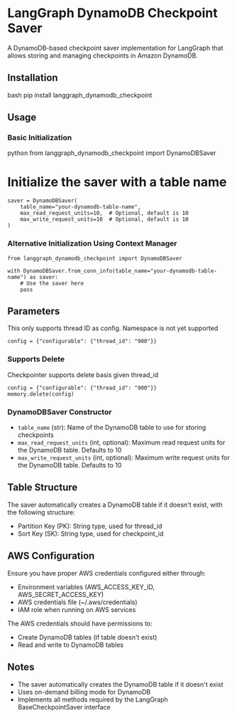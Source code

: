 # LangGraph DynamoDB Checkpoint Saver

A DynamoDB-based checkpoint saver implementation for LangGraph that allows storing and managing checkpoints in Amazon DynamoDB.

## Installation

bash
pip install langgraph_dynamodb_checkpoint


## Usage

### Basic Initialization

python
from langgraph_dynamodb_checkpoint import DynamoDBSaver

# Initialize the saver with a table name
```
saver = DynamoDBSaver(
    table_name="your-dynamodb-table-name",
    max_read_request_units=10,  # Optional, default is 10
    max_write_request_units=10  # Optional, default is 10
)
```

### Alternative Initialization Using Context Manager

```
from langgraph_dynamodb_checkpoint import DynamoDBSaver

with DynamoDBSaver.from_conn_info(table_name="your-dynamodb-table-name") as saver:
    # Use the saver here
    pass
```

## Parameters
This only supports thread ID as config. Namespace is not yet supported
```
config = {"configurable": {"thread_id": "900"}}
```

### Supports Delete
Checkpointer supports delete basis given thread_id
```
config = {"configurable": {"thread_id": "900"}}
memory.delete(config)
```
### DynamoDBSaver Constructor

- `table_name` (str): Name of the DynamoDB table to use for storing checkpoints
- `max_read_request_units` (int, optional): Maximum read request units for the DynamoDB table. Defaults to 10
- `max_write_request_units` (int, optional): Maximum write request units for the DynamoDB table. Defaults to 10

## Table Structure

The saver automatically creates a DynamoDB table if it doesn't exist, with the following structure:

- Partition Key (PK): String type, used for thread_id
- Sort Key (SK): String type, used for checkpoint_id

## AWS Configuration

Ensure you have proper AWS credentials configured either through:
- Environment variables (AWS_ACCESS_KEY_ID, AWS_SECRET_ACCESS_KEY)
- AWS credentials file (~/.aws/credentials)
- IAM role when running on AWS services

The AWS credentials should have permissions to:
- Create DynamoDB tables (if table doesn't exist)
- Read and write to DynamoDB tables

## Notes

- The saver automatically creates the DynamoDB table if it doesn't exist
- Uses on-demand billing mode for DynamoDB
- Implements all methods required by the LangGraph BaseCheckpointSaver interface